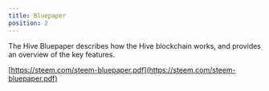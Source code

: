 ```yaml
---
title: Bluepaper
position: 2
---
```


The Hive Bluepaper describes how the Hive blockchain works, and provides an overview of the key features.

[https://steem.com/steem-bluepaper.pdf](https://steem.com/steem-bluepaper.pdf)

